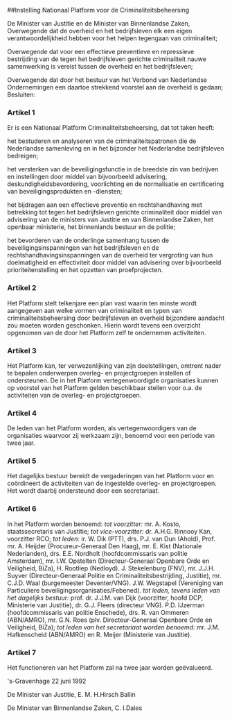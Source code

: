 <meta http-equiv='Content-Type' content='text/html; charset=utf-8' />

##Instelling Nationaal Platform voor de Criminaliteitsbeheersing

De Minister van Justitie en de Minister van Binnenlandse Zaken,  
Overwegende dat de overheid en het bedrijfsleven elk een eigen verantwoordelijkheid hebben voor het helpen tegengaan van criminaliteit;

Overwegende dat voor een effectieve preventieve en repressieve bestrijding van de tegen het bedrijfsleven gerichte criminaliteit nauwe samenwerking is vereist tussen de overheid en het bedrijfsleven;

Overwegende dat door het bestuur van het Verbond van Nederlandse Ondernemingen een daartoe strekkend voorstel aan de overheid is gedaan;
Besluiten:    

### Artikel  1  

Er is een Nationaal Platform Criminaliteitsbeheersing, dat tot taken heeft: 

het bestuderen en analyseren van de criminaliteitspatronen die de Nederlandse samenleving en in het bijzonder het Nederlandse bedrijfsleven bedreigen;  

het versterken van de beveiligingsfunctie in de breedste zin van bedrijven en instellingen door middel van bijvoorbeeld advisering, deskundigheidsbevordering, voorlichting en de normalisatie en certificering van beveiligingsprodukten en -diensten;  

het bijdragen aan een effectieve preventie en rechtshandhaving met betrekking tot tegen het bedrijfsleven gerichte criminaliteit door middel van advisering van de ministers van Justitie en van Binnenlandse Zaken, het openbaar ministerie, het binnenlands bestuur en de politie;  

het bevorderen van de onderlinge samenhang tussen de beveiligingsinspanningen van het bedrijfsleven en de rechtshandhavingsinspanningen van de overheid ter vergroting van hun doelmatigheid en effectiviteit door middel van advisering over bijvoorbeeld prioriteitenstelling en het opzetten van proefprojecten.    

### Artikel  2  

Het Platform stelt telkenjare een plan vast waarin ten minste wordt aangegeven aan welke vormen van criminaliteit en typen van criminaliteitsbeheersing door bedrijfsleven en overheid bijzondere aandacht zou moeten worden geschonken. Hierin wordt tevens een overzicht opgenomen van de door het Platform zelf te ondernemen activiteiten.  

### Artikel  3  

Het Platform kan, ter verwezenlijking van zijn doelstellingen, omtrent nader te bepalen onderwerpen overleg- en projectgroepen instellen of ondersteunen. De in het Platform vertegenwoordigde organisaties kunnen op voorstel van het Platform gelden beschikbaar stellen voor o.a. de activiteiten van de overleg- en projectgroepen.  

### Artikel  4  

De leden van het Platform worden, als vertegenwoordigers van de organisaties waarvoor zij werkzaam zijn, benoemd voor een periode van twee jaar.  

### Artikel  5  

Het dagelijks bestuur bereidt de vergaderingen van het Platform voor en coördineert de activiteiten van de ingestelde overleg- en projectgroepen. Het wordt daarbij ondersteund door een secretariaat.  

### Artikel  6  

In het Platform worden benoemd:    *tot voorzitter:*   mr. A. Kosto, staatssecretaris van Justitie;     *tot vice-voorzitter:*   dr. A.H.G. Rinnooy Kan, voorzitter RCO;     *tot leden:*   ir. W. Dik (PTT), drs. P.J. van Dun (Ahold), Prof. mr. A. Heijder (Procureur-Generaal Den Haag), mr. E. Kist (Nationale Nederlanden), drs. E.E. Nordholt (hoofdcommissaris van politie Amsterdam), mr. I.W. Opstelten (Directeur-Generaal Openbare Orde en Veiligheid, BiZa), H. Rootliep (Nedloyd). J. Stekelenburg (FNV), mr. J.J.H. Suyver (Directeur-Generaal Politie en Criminaliteitsbestrijding, Justitie), mr. C.J.D. Waal (burgemeester Deventer/VNG). J.W. Wegstapel (Vereniging van Particuliere beveiligingsorganisaties/Febened).     *tot leden, tevens leden van het dagelijks bestuur:*   prof. dr. J.J.M. van Dijk (voorzitter, hoofd DCP, Ministerie van Justitie), dr. G.J. Fleers (directeur VNG). P.D. IJzerman (hoofdcommissaris van politie Enschede), drs. R. van Ommeren (ABN/AMRO), mr. G.N. Roes (plv. Directeur-Generaal Openbare Orde en Veiligheid, BiZa);     *tot leden van het secretariaat worden benoemd:*   mr. J.M. Hafkenscheid (ABN/AMRO) en R. Meijer (Ministerie van Justitie).     

### Artikel  7  

Het functioneren van het Platform zal na twee jaar worden geëvalueerd.  

's-Gravenhage 
22 juni 1992    

De 
Minister van Justitie, 
E. M. H.Hirsch Ballin 

De 
Minister van Binnenlandse Zaken, 
C. I.Dales    
